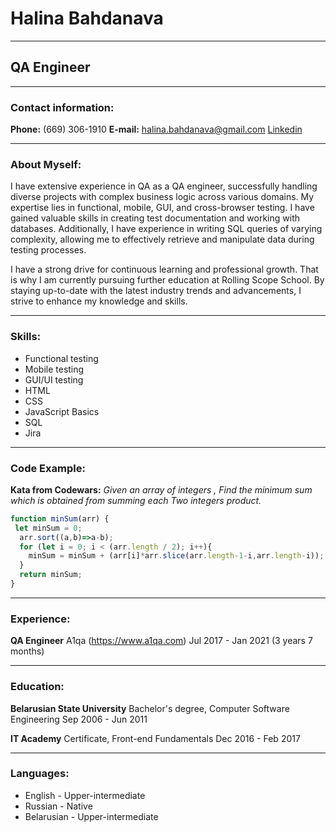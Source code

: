 # Halina Bahdanava 
***
## QA Engineer
***
### Contact information:
**Phone:** (669) 306-1910
**E-mail:** halina.bahdanava@gmail.com
[Linkedin](linkedin.com/in/halina-bahdanava-090892269)
***
### About Myself:
I have extensive experience in QA as a QA engineer, successfully handling diverse projects with complex business logic across various domains. My expertise lies in functional, mobile, GUI, and cross-browser testing. I have gained valuable skills in creating test documentation and working with databases. Additionally, I have experience in writing SQL queries of varying complexity, allowing me to effectively retrieve and manipulate data during testing processes.

I have a strong drive for continuous learning and professional growth. That is why I am currently pursuing further education at Rolling Scope School. By staying up-to-date with the latest industry trends and advancements, I strive to enhance my knowledge and skills.
***
### Skills:
* Functional testing
* Mobile testing
* GUI/UI testing
* HTML
* CSS
* JavaScript Basics
* SQL
* Jira
***
### Code Example:
**Kata from Codewars:** *Given an array of integers , Find the minimum sum which is obtained from summing each Two integers product.*
```javascript
function minSum(arr) {
 let minSum = 0;
  arr.sort((a,b)=>a-b);
  for (let i = 0; i < (arr.length / 2); i++){
    minSum = minSum + (arr[i]*arr.slice(arr.length-1-i,arr.length-i));
  }
  return minSum;
}
```
***
### Experience:
**QA Engineer**
A1qa (https://www.a1qa.com)
Jul 2017 - Jan 2021 (3 years 7 months)
***
### Education:
**Belarusian State University**
Bachelor's degree, Computer Software Engineering Sep 2006 - Jun 2011

**IT Academy**
Certificate, Front-end Fundamentals Dec 2016 - Feb 2017
***
### Languages:
* English - Upper-intermediate
* Russian - Native
* Belarusian - Upper-intermediate
